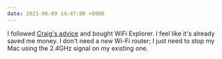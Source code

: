 ```yaml
---
date: 2021-06-09 14:47:00 +0900
---
```


I followed [Craig's advice](https://twitter.com/craigmod/status/1402454854866399232) and bought WiFi Explorer. I feel like it's already saved me money. I don't need a new Wi-Fi router; I just need to stop my Mac using the 2.4GHz signal on my existing one.

